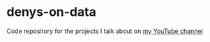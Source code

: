 # denys-on-data
Code repository for the projects I talk about on [my YouTube channel](https://www.youtube.com/channel/UCAQesn04VWHi46xF2yRwDKw)
